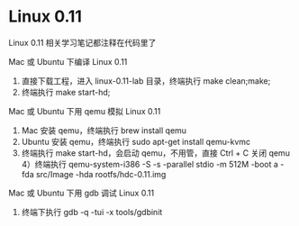 Linux 0.11
======

Linux 0.11 相关学习笔记都注释在代码里了<br>

Mac 或 Ubuntu 下编译 Linux 0.11 <br>
1) 直接下载工程，进入 linux-0.11-lab 目录，终端执行 make clean;make; <br>
2) 终端执行 make start-hd; <br>

Mac 或 Ubuntu 下用 qemu 模拟 Linux 0.11 <br>
1) Mac 安装 qemu，终端执行 brew install qemu <br>
2) Ubuntu 安装 qemu，终端执行 sudo apt-get install qemu-kvmc <br>
3) 终端执行 make start-hd，会启动 qemu，不用管，直接 Ctrl + C 关闭 qemu <br>
4）终端执行 qemu-system-i386 -S -s -parallel stdio -m 512M -boot a -fda src/Image -hda rootfs/hdc-0.11.img <br>

Mac 或 Ubuntu 下用 gdb 调试 Linux 0.11 <br>
1) 终端下执行 gdb -q -tui -x tools/gdbinit <br>

